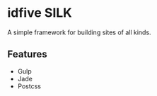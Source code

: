 # idfive SILK

A simple framework for building sites of all kinds.

## Features

* Gulp
* Jade
* Postcss
